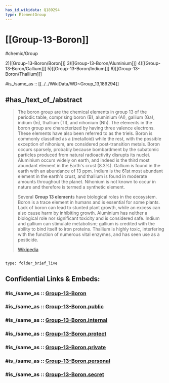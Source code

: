 ```yaml
---
has_id_wikidata: Q189294
type: ElementGroup
---
```


# [[Group-13-Boron]] 

#chemic/Group 

2)[[Group-13-Boron/Boron]]]
3)[[Group-13-Boron/Aluminium]]]
4)[[Group-13-Boron/Gallium]]]
5)[[Group-13-Boron/Indium]]]
6)[[Group-13-Boron/Thallium]]]

#is_/same_as :: [[../../WikiData/WD~Group_13,189294]] 

## #has_/text_of_/abstract 

> The boron group are the chemical elements in group 13 of the periodic table, comprising boron (B), aluminium (Al), gallium (Ga), indium (In), thallium (Tl), and nihonium (Nh). The elements in the boron group are characterized by having three valence electrons. These elements have also been referred to as the triels. Boron is commonly classified as a (metalloid) while the rest, with the possible exception of nihonium, are considered post-transition metals. Boron occurs sparsely, probably because bombardment by the subatomic particles produced from natural radioactivity disrupts its nuclei. Aluminium occurs widely on earth, and indeed is the third most abundant element in the Earth's crust (8.3%). Gallium is found in the earth with an abundance of 13 ppm. Indium is the 61st most abundant element in the earth's crust, and thallium is found in moderate amounts throughout the planet. Nihonium is not known to occur in nature and therefore is termed a synthetic element.
>
> Several **Group 13 element**s have biological roles in the ecosystem. Boron is a trace element in humans and is essential for some plants. Lack of boron can lead to stunted plant growth, while an excess can also cause harm by inhibiting growth. Aluminium has neither a biological role nor significant toxicity and is considered safe. Indium and gallium can stimulate metabolism; gallium is credited with the ability to bind itself to iron proteins. Thallium is highly toxic, interfering with the function of numerous vital enzymes, and has seen use as a pesticide.
>
> [Wikipedia](https://en.wikipedia.org/wiki/Boron%20group)
 
```folderv
```

```ccard
type: folder_brief_live
```
 


## Confidential Links & Embeds: 

### #is_/same_as :: [Group-13-Boron](/_Standards/Chemistry/Chemical_Element/Group-13-Boron.md) 

### #is_/same_as :: [Group-13-Boron.public](/_public/Chemistry/Chemical_Element/Group-13-Boron.public.md) 

### #is_/same_as :: [Group-13-Boron.internal](/_internal/Chemistry/Chemical_Element/Group-13-Boron.internal.md) 

### #is_/same_as :: [Group-13-Boron.protect](/_protect/Chemistry/Chemical_Element/Group-13-Boron.protect.md) 

### #is_/same_as :: [Group-13-Boron.private](/_private/Chemistry/Chemical_Element/Group-13-Boron.private.md) 

### #is_/same_as :: [Group-13-Boron.personal](/_personal/Chemistry/Chemical_Element/Group-13-Boron.personal.md) 

### #is_/same_as :: [Group-13-Boron.secret](/_secret/Chemistry/Chemical_Element/Group-13-Boron.secret.md)


